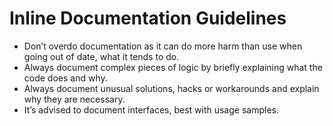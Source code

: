 # Inline Documentation Guidelines

- Don’t overdo documentation as it can do more harm than use when going out of date, what it tends to do.
- Always document complex pieces of logic by briefly explaining what the code does and why.
- Always document unusual solutions, hacks or workarounds and explain why they are necessary.
- It’s advised to document interfaces, best with usage samples.